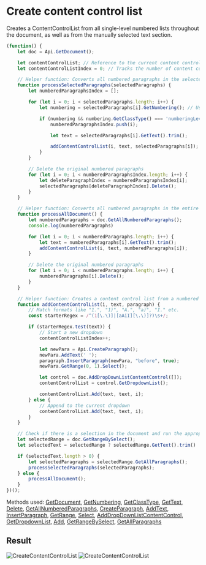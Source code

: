 # Create content control list

Creates a ContentControlList from all single-level numbered lists throughout the document, as well as from the manually selected text section.

```ts
(function() {
    let doc = Api.GetDocument();

    let contentControlList; // Reference to the current content control list (dropdown)
    let contentControlListIndex = 0; // Tracks the number of content control lists created

    // Helper function: Converts all numbered paragraphs in the selected part of the document to content control lists
    function processSelectedParagraphs(selectedParagraphs) {
        let numberedParagraphsIndex = [];

        for (let i = 0; i < selectedParagraphs.length; i++) {
            let numbering = selectedParagraphs[i].GetNumbering(); // Used to collect indexes of numbered paragraphs for deletion

            if (numbering && numbering.GetClassType() === 'numberingLevel') {
                numberedParagraphsIndex.push(i);

                let text = selectedParagraphs[i].GetText().trim();

                addContentControlList(i, text, selectedParagraphs[i]);
            }
        }

        // Delete the original numbered paragraphs
        for (let i = 0; i < numberedParagraphsIndex.length; i++) {
            let deleteParagraphIndex = numberedParagraphsIndex[i];
            selectedParagraphs[deleteParagraphIndex].Delete();
        }
    }

    // Helper function: Converts all numbered paragraphs in the entire document into content control lists
    function processAllDocument() {
        let numberedParagraphs = doc.GetAllNumberedParagraphs();
        console.log(numberedParagraphs)

        for (let i = 0; i < numberedParagraphs.length; i++) {
            let text = numberedParagraphs[i].GetText().trim();
            addContentControlList(i, text, numberedParagraphs[i]);
        }

        // Delete the original numbered paragraphs
        for (let i = 0; i < numberedParagraphs.length; i++) {
            numberedParagraphs[i].Delete();
        }
    }

    // Helper function: Creates a content control list from a numbered paragraph
    function addContentControlList(i, text, paragraph) {
        // Match formats like "1.", "1)", "A.", "a)", "I." etc.
        const starterRegex = /^(1[\.\)]|[aAiI][\.\)]?)\s+/;

        if (starterRegex.test(text)) {
            // Start a new dropdown
            contentControlListIndex++;

            let newPara = Api.CreateParagraph();
            newPara.AddText(' ');
            paragraph.InsertParagraph(newPara, "before", true);
            newPara.GetRange(0, 1).Select();

            let control = doc.AddDropDownListContentControl([]);
            contentControlList = control.GetDropdownList();

            contentControlList.Add(text, text, i);
        } else {
            // Append to the current dropdown
            contentControlList.Add(text, text, i);
        }
    }

    // Check if there is a selection in the document and run the appropriate function
    let selectedRange = doc.GetRangeBySelect();
    let selectedText = selectedRange ? selectedRange.GetText().trim() : "";

    if (selectedText.length > 0) {
        let selectedParagraphs = selectedRange.GetAllParagraphs();
        processSelectedParagraphs(selectedParagraphs);
    } else {
        processAllDocument();
    }
})();
```

Methods used: [GetDocument](/docs/office-api/usage-api/text-document-api/Api/Methods/GetDocument.md), [GetNumbering](/docs/office-api/usage-api/text-document-api/ApiParagraph/Methods/GetNumbering.md), [GetClassType](/docs/office-api/usage-api/text-document-api/ApiNumberingLevel/Methods/GetClassType.md), [GetText](/docs/office-api/usage-api/text-document-api/ApiParagraph/Methods/GetText.md), [Delete](/docs/office-api/usage-api/text-document-api/ApiParagraph/Methods/Delete.md), [GetAllNumberedParagraphs](/docs/office-api/usage-api/text-document-api/ApiDocument/Methods/GetAllNumberedParagraphs.md), [CreateParagraph](/docs/office-api/usage-api/text-document-api/Api/Methods/CreateParagraph.md), [AddText](/docs/office-api/usage-api/text-document-api/ApiParagraph/Methods/AddText.md), [InsertParagraph](/docs/office-api/usage-api/text-document-api/ApiParagraph/Methods/InsertParagraph.md), [GetRange](/docs/office-api/usage-api/text-document-api/ApiParagraph/Methods/GetRange.md), [Select](/docs/office-api/usage-api/text-document-api/ApiRange/Methods/Select.md), [AddDropDownListContentControl](/docs/office-api/usage-api/text-document-api/ApiDocument/Methods/AddDropDownListContentControl.md), [GetDropdownList](/docs/office-api/usage-api/text-document-api/ApiInlineLvlSdt/Methods/GetDropdownList.md), [Add](/docs/office-api/usage-api/text-document-api/ApiContentControlList/Methods/Add.md), [GetRangeBySelect](/docs/office-api/usage-api/text-document-api/ApiDocument/Methods/GetRangeBySelect.md), [GetAllParagraphs](/docs/office-api/usage-api/text-document-api/ApiRange/Methods/GetAllParagraphs.md)

## Result

![CreateContentControlList](/assets/images/plugins/create-content-control-list.png#gh-light-mode-only)
![CreateContentControlList](/assets/images/plugins/create-content-control-list.dark.png#gh-dark-mode-only)